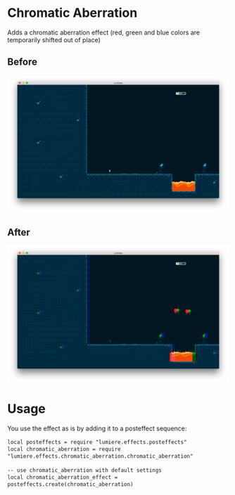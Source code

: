 # Chromatic Aberration
Adds a chromatic aberration effect (red, green and blue colors are temporarily shifted out of place)

## Before
![](../doc/original.png)

## After
![](../doc/chromatic_aberration.png)

# Usage
You use the effect as is by adding it to a posteffect sequence:

	local posteffects = require "lumiere.effects.posteffects"
	local chromatic_aberration = require "lumiere.effects.chromatic_aberration.chromatic_aberration"

	-- use chromatic_aberration with default settings
	local chromatic_aberration_effect = posteffects.create(chromatic_aberration)
